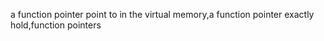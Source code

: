 a function pointer point to in the virtual memory,a function pointer exactly hold,function pointers
